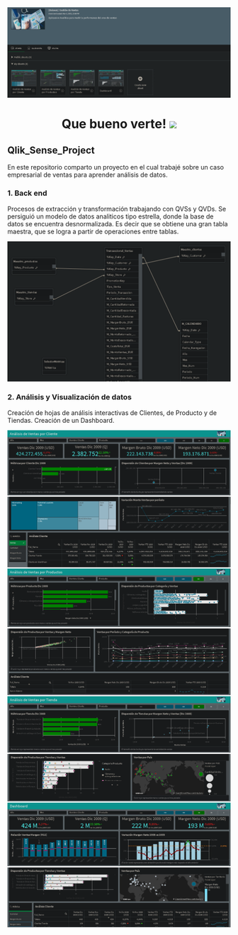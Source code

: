 <div id="header" align="center">
  <img src="https://github.com/Dlavec/Qlik_Sense_Project/blob/main/Gestion_Ventas_Presentacion.PNG"/>
  <h1 align="center">Que bueno verte!
  <img src="https://media.giphy.com/media/hvRJCLFzcasrR4ia7z/giphy.gif" width="30px"/>
  </h1>
</div>

## Qlik_Sense_Project
En este repositorio comparto un proyecto en el cual trabajé sobre un caso empresarial de ventas para aprender análisis de datos.

### 1. Back end

Procesos de extracción y transformación trabajando con QVSs y QVDs.
Se persiguió un modelo de datos analiticos tipo estrella, donde la base de datos se encuentra desnormalizada.
Es decir que se obtiene una gran tabla maestra, que se logra a partir de operaciones entre tablas.

<div id="header" align="center">
  <img src="https://github.com/Dlavec/Qlik_Sense_Project/blob/main/Modelo_estrella.PNG"   width="800px"/>
  </div>

### 2. Análisis y Visualización de datos

Creación de hojas de análisis interactivas de Clientes, de Producto y de Tiendas.
Creación de un Dashboard.

<div id="header" align="center">
  
  <img src="https://github.com/Dlavec/Qlik_Sense_Project/blob/main/Analisis_Clientes_1.PNG"/>
  
  <img src="https://github.com/Dlavec/Qlik_Sense_Project/blob/main/Analisis_Clientes_2.PNG"/>
  
  <img src="https://github.com/Dlavec/Qlik_Sense_Project/blob/main/Analisis_Prod_1.PNG"/>
  
  <img src="https://github.com/Dlavec/Qlik_Sense_Project/blob/main/Analisis_Prod_2.PNG"/>
  
  <img src="https://github.com/Dlavec/Qlik_Sense_Project/blob/main/Analisis_Tienda_1.PNG"/>
  
  <img src="https://github.com/Dlavec/Qlik_Sense_Project/blob/main/Analisis_Tienda_2.PNG"/>
  
  <img src="https://github.com/Dlavec/Qlik_Sense_Project/blob/main/Dashboard_1.PNG"/>
  
  <img src="https://github.com/Dlavec/Qlik_Sense_Project/blob/main/Dashboard_2.PNG"/>
  
  </div>
